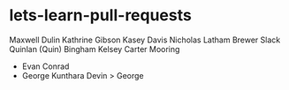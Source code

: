 # lets-learn-pull-requests
Maxwell Dulin
Kathrine Gibson
Kasey Davis
Nicholas Latham
Brewer Slack
Quinlan (Quin) Bingham
Kelsey
Carter Mooring 
- Evan Conrad
- George Kunthara
Devin > George
